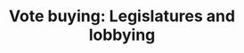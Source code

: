 ---
id_key: d032
categories: 
tags:
- voting theory
authors:
- Dekel, Eddie
- Jackson, Matthew O
- Wolinsky, Asher
title: 'Vote buying: Legislatures and lobbying'
journal: Quarterly Journal of Political Science
vol: 4
pages: 103-128
year: 2009
pdf: vote-buying-legislatures-lobbying.pdf
permalink: "/papers/d032.txt"
layout: bib
---
